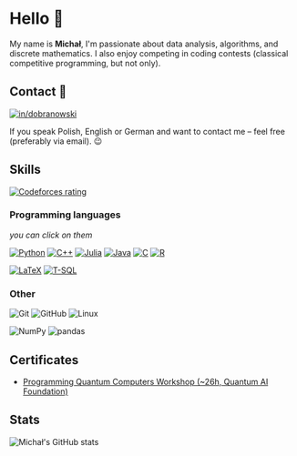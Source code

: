# Hello 👋

My name is **Michał**, I'm passionate about data analysis, algorithms, and discrete mathematics. I also enjoy competing in coding contests (classical competitive programming, but not only).

## Contact 💬

[![in/dobranowski](https://img.shields.io/badge/LinkedIn-0077B5?style=for-the-badge&logo=linkedin&logoColor=white)](https://www.linkedin.com/in/dobranowski/)

If you speak Polish, English or German and want to contact me – feel free (preferably via email). 😉

## Skills

[![Codeforces rating](https://img.shields.io/badge/dynamic/json?logo=codeforces&logoColor=white&style=flat-square&color=0000FF&label=Codeforces&query=%24.result%5B0%5D.maxRating&url=https%3A%2F%2Fcodeforces.com%2Fapi%2Fuser.info%3Fhandles%3Dmdbrnowski)](https://codeforces.com/profile/mdbrnowski)

### Programming languages

*you can click on them*

[![Python](https://img.shields.io/badge/.py-Python-B6D5E1?logo=python&logoColor=white&style=flat-square)](https://github.com/mdbrnowski?tab=repositories&language=python)
[![C++](https://img.shields.io/badge/.cpp-C++-B6D5E1?logo=c%2B%2B&logoColor=white&style=flat-square)](https://github.com/mdbrnowski?tab=repositories&language=cpp)
[![Julia](https://img.shields.io/badge/.jl-Julia-B6D5E1?logo=julia&logoColor=white&style=flat-square)](https://github.com/mdbrnowski?tab=repositories&language=julia)
[![Java](https://img.shields.io/badge/.java-Java-B6D5E1?style=flat-square)](https://github.com/mdbrnowski?tab=repositories&language=java)
[![C](https://img.shields.io/badge/.c-C-B6D5E1?logo=c&logoColor=white&style=flat-square)](https://github.com/mdbrnowski?tab=repositories&language=c)
[![R](https://img.shields.io/badge/.R-R-B6D5E1?logo=R&logoColor=white&style=flat-square)](https://github.com/mdbrnowski?tab=repositories&language=r)


[![LaTeX](https://img.shields.io/badge/.tex-LaTeX-B6D5E1?logo=latex&logoColor=white&style=flat-square)](https://github.com/mdbrnowski?tab=repositories&language=tex)
[![T-SQL](https://img.shields.io/badge/.sql-TSQL-B6D5E1?logo=Microsoft+SQL+Server&logoColor=white&style=flat-square)](https://github.com/mdbrnowski?tab=repositories&language=sql)

### Other

![Git](https://img.shields.io/badge/.git-Git-B6D5E1?logo=git&logoColor=white&style=flat-square)
![GitHub](https://img.shields.io/badge/-GitHub-B6D5E1?logo=github&logoColor=555&style=flat-square)
![Linux](https://img.shields.io/badge/-Linux-B6D5E1?logo=linux&logoColor=555&style=flat-square)

![NumPy](https://img.shields.io/badge/.py-NumPy-B6D5E1?logo=numpy&logoColor=white&style=flat-square)
![pandas](https://img.shields.io/badge/.py-pandas-B6D5E1?logo=pandas&logoColor=white&style=flat-square)

## Certificates

* [Programming Quantum Computers Workshop (~26h, Quantum AI Foundation)](images/Programming_Quantum_Computers.jpg)

## Stats

![Michał's GitHub stats](https://github-readme-stats.vercel.app/api?username=mdbrnowski&count_private=true&include_all_commits=true&hide_title=true&hide_border=true&show_icons=true&theme=light&icon_color=555273&title_color=555273)
